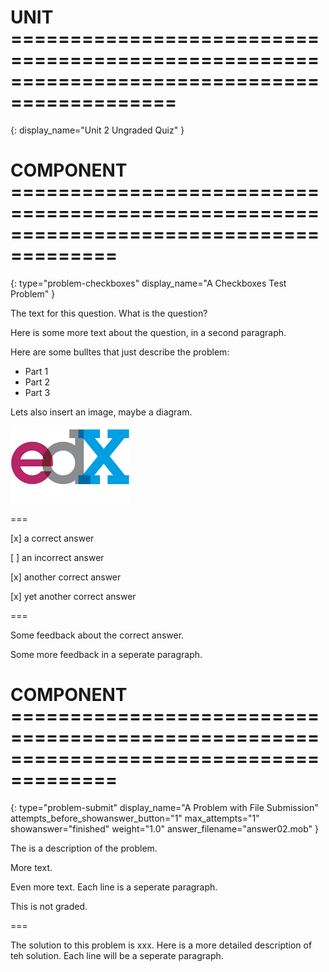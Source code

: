# UNIT ============================================================================================
{:
    display_name="Unit 2 Ungraded Quiz"
}

# COMPONENT =======================================================================================
{:
    type="problem-checkboxes"
    display_name="A Checkboxes Test Problem"
}

The text for this question. What is the question?

Here is some more text about the question, in a second paragraph.

Here are some bulltes that just describe the problem:

* Part 1 
* Part 2
* Part 3

Lets also insert an image, maybe a diagram.

![This is the alt text.](edx_image.png "A test image.")

===

[x] a correct answer

[ ] an incorrect answer

[x] another correct answer

[x] yet another correct answer

===

Some feedback about the correct answer.

Some more feedback in a seperate paragraph.

# COMPONENT =======================================================================================
{:
    type="problem-submit"
    display_name="A Problem with File Submission"
    attempts_before_showanswer_button="1" 
    max_attempts="1"
    showanswer="finished"
    weight="1.0"
    answer_filename="answer02.mob"
}

The is a description of the problem.

More text.

Even more text. Each line is a seperate paragraph.

This is not graded.

===

The solution to this problem is xxx.
Here is a more detailed description of teh solution.
Each line will be a seperate paragraph.
